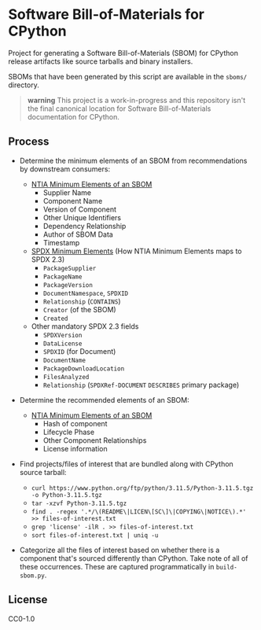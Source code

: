 # Software Bill-of-Materials for CPython

Project for generating a Software Bill-of-Materials (SBOM) for CPython
release artifacts like source tarballs and binary installers.

SBOMs that have been generated by this script are available in the `sboms/` directory.

> **warning**
> This project is a work-in-progress and this repository isn't the final canonical location
> for Software Bill-of-Materials documentation for CPython.

## Process

- Determine the minimum elements of an SBOM from recommendations by downstream consumers:
  - [NTIA Minimum Elements of an SBOM](https://www.ntia.doc.gov/files/ntia/publications/sbom_minimum_elements_report.pdf)
    - Supplier Name
    - Component Name
    - Version of Component
    - Other Unique Identifiers
    - Dependency Relationship
    - Author of SBOM Data
    - Timestamp
  - [SPDX Minimum Elements](https://spdx.github.io/spdx-ntia-sbom-howto/) (How NTIA Minimum Elements maps to SPDX 2.3)
    - `PackageSupplier`
    - `PackageName`
    - `PackageVersion`
    - `DocumentNamespace`, `SPDXID`
    - `Relationship` (`CONTAINS`)
    - `Creator` (of the SBOM)
    - `Created`
  - Other mandatory SPDX 2.3 fields
    - `SPDXVersion`
    - `DataLicense`
    - `SPDXID` (for Document)
    - `DocumentName`
    - `PackageDownloadLocation`
    - `FilesAnalyzed`
    - `Relationship` (`SPDXRef-DOCUMENT` `DESCRIBES` primary package)

- Determine the recommended elements of an SBOM:
  - [NTIA Minimum Elements of an SBOM](https://www.ntia.doc.gov/files/ntia/publications/sbom_minimum_elements_report.pdf)
    - Hash of component
    - Lifecycle Phase
    - Other Component Relationships
    - License information

- Find projects/files of interest that are bundled along with CPython source tarball:
  - `curl https://www.python.org/ftp/python/3.11.5/Python-3.11.5.tgz -o Python-3.11.5.tgz`
  - `tar -xzvf Python-3.11.5.tgz`
  - `find . -regex '.*/\(README\|LICEN\[SC\]\|COPYING\|NOTICE\).*' >> files-of-interest.txt`
  - `grep 'license' -ilR . >> files-of-interest.txt`
  - `sort files-of-interest.txt | uniq -u`

- Categorize all the files of interest based on whether there is a component
  that's sourced differently than CPython. Take note of all of these occurrences.
  These are captured programmatically in `build-sbom.py`.

## License

CC0-1.0
